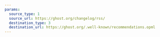 ```yaml
---
params:
  source_type: 1
  source_url: https://ghost.org/changelog/rss/
  destination_type: 3
  destination_url: https://ghost.org/.well-known/recommendations.opml
---
```

